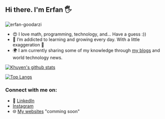 ## Hi there. I'm Erfan 🖐 
<p align="left"> <img src="https://komarev.com/ghpvc/?username=erfan-goodarzi&label=Profile%20views&color=blueviolet&style=flat-square" alt="erfan-goodarzi" /> </p>
 

- 😍 I love math, programming, technology, and... Have a guess :))
- 🌱 I’m addicted to learning and growing every day. With a little exaggeration 🤞
- :earth_africa: I am currently sharing some of my knowledge through [my blogs](https://anamisiha.ir/author/erfan_goodarzi/) and world technology news.

  
  
[![Khuyen's github stats](https://github-readme-stats.vercel.app/api?username=erfan-goodarzi&count_private=true&show_icons=true&theme=midnight-purple&hide_rank=false)](https://github.com/erfan-goodarzi/erfan-goodarzi)





[![Top Langs](https://github-readme-stats.vercel.app/api/top-langs/?username=erfan-goodarzi&langs_count=8&layout=compact&theme=midnight-purple)](https://github.com/erfan-goodarzi/)
### Connect with me on:
  - 📑 [LinkedIn](https://www.linkedin.com/in/erfan-goodazi-83b8481b3/)
  - [Instagram](https://www.instagram.com/erfan.goodarzi/)
  - 🌐	[My websites](https://erfan-goodarzi.ir) "comming soon"
